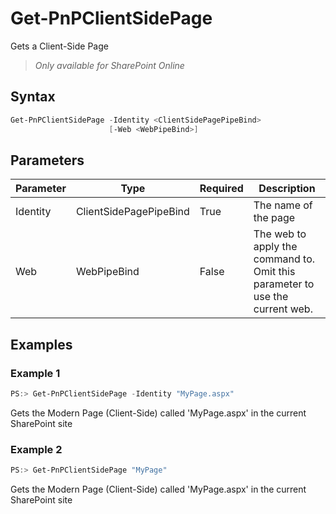 # Get-PnPClientSidePage
Gets a Client-Side Page
>*Only available for SharePoint Online*
## Syntax
```powershell
Get-PnPClientSidePage -Identity <ClientSidePagePipeBind>
                      [-Web <WebPipeBind>]
```


## Parameters
Parameter|Type|Required|Description
---------|----|--------|-----------
|Identity|ClientSidePagePipeBind|True|The name of the page|
|Web|WebPipeBind|False|The web to apply the command to. Omit this parameter to use the current web.|
## Examples

### Example 1
```powershell
PS:> Get-PnPClientSidePage -Identity "MyPage.aspx"
```
Gets the Modern Page (Client-Side) called 'MyPage.aspx' in the current SharePoint site

### Example 2
```powershell
PS:> Get-PnPClientSidePage "MyPage"
```
Gets the Modern Page (Client-Side) called 'MyPage.aspx' in the current SharePoint site
